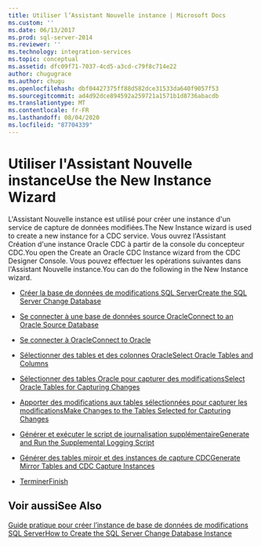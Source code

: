 ```yaml
---
title: Utiliser l’Assistant Nouvelle instance | Microsoft Docs
ms.custom: ''
ms.date: 06/13/2017
ms.prod: sql-server-2014
ms.reviewer: ''
ms.technology: integration-services
ms.topic: conceptual
ms.assetid: dfc09f71-7037-4cd5-a3cd-c79f8c714e22
author: chugugrace
ms.author: chugu
ms.openlocfilehash: dbf04427375ff88d582dce31533da640f9057f53
ms.sourcegitcommit: ad4d92dce894592a259721a1571b1d8736abacdb
ms.translationtype: MT
ms.contentlocale: fr-FR
ms.lasthandoff: 08/04/2020
ms.locfileid: "87704339"
---
```

# <a name="use-the-new-instance-wizard"></a><span data-ttu-id="3a5bf-102">Utiliser l'Assistant Nouvelle instance</span><span class="sxs-lookup"><span data-stu-id="3a5bf-102">Use the New Instance Wizard</span></span>
  <span data-ttu-id="3a5bf-103">L'Assistant Nouvelle instance est utilisé pour créer une instance d'un service de capture de données modifiées.</span><span class="sxs-lookup"><span data-stu-id="3a5bf-103">The New Instance wizard is used to create a new instance for a CDC service.</span></span> <span data-ttu-id="3a5bf-104">Vous ouvrez l'Assistant Création d'une instance Oracle CDC à partir de la console du concepteur CDC.</span><span class="sxs-lookup"><span data-stu-id="3a5bf-104">You open the Create an Oracle CDC Instance wizard from the CDC Designer Console.</span></span> <span data-ttu-id="3a5bf-105">Vous pouvez effectuer les opérations suivantes dans l'Assistant Nouvelle instance.</span><span class="sxs-lookup"><span data-stu-id="3a5bf-105">You can do the following in the New Instance wizard.</span></span>  
  
-   [<span data-ttu-id="3a5bf-106">Créer la base de données de modifications SQL Server</span><span class="sxs-lookup"><span data-stu-id="3a5bf-106">Create the SQL Server Change Database</span></span>](create-the-sql-server-change-database.md)  
  
-   [<span data-ttu-id="3a5bf-107">Se connecter à une base de données source Oracle</span><span class="sxs-lookup"><span data-stu-id="3a5bf-107">Connect to an Oracle Source Database</span></span>](connect-to-an-oracle-source-database.md)  
  
-   [<span data-ttu-id="3a5bf-108">Se connecter à Oracle</span><span class="sxs-lookup"><span data-stu-id="3a5bf-108">Connect to Oracle</span></span>](connect-to-oracle.md)  
  
-   [<span data-ttu-id="3a5bf-109">Sélectionner des tables et des colonnes Oracle</span><span class="sxs-lookup"><span data-stu-id="3a5bf-109">Select Oracle Tables and Columns</span></span>](select-oracle-tables-and-columns.md)  
  
-   [<span data-ttu-id="3a5bf-110">Sélectionner des tables Oracle pour capturer des modifications</span><span class="sxs-lookup"><span data-stu-id="3a5bf-110">Select Oracle Tables for Capturing Changes</span></span>](select-oracle-tables-for-capturing-changes.md)  
  
-   [<span data-ttu-id="3a5bf-111">Apporter des modifications aux tables sélectionnées pour capturer les modifications</span><span class="sxs-lookup"><span data-stu-id="3a5bf-111">Make Changes to the Tables Selected for Capturing Changes</span></span>](make-changes-to-the-tables-selected-for-capturing-changes.md)  
  
-   [<span data-ttu-id="3a5bf-112">Générer et exécuter le script de journalisation supplémentaire</span><span class="sxs-lookup"><span data-stu-id="3a5bf-112">Generate and Run the Supplemental Logging Script</span></span>](generate-and-run-the-supplemental-logging-script.md)  
  
-   [<span data-ttu-id="3a5bf-113">Générer des tables miroir et des instances de capture CDC</span><span class="sxs-lookup"><span data-stu-id="3a5bf-113">Generate Mirror Tables and CDC Capture Instances</span></span>](generate-mirror-tables-and-cdc-capture-instances.md)  
  
-   [<span data-ttu-id="3a5bf-114">Terminer</span><span class="sxs-lookup"><span data-stu-id="3a5bf-114">Finish</span></span>](finish.md)  
  
## <a name="see-also"></a><span data-ttu-id="3a5bf-115">Voir aussi</span><span class="sxs-lookup"><span data-stu-id="3a5bf-115">See Also</span></span>  
 [<span data-ttu-id="3a5bf-116">Guide pratique pour créer l’instance de base de données de modifications SQL Server</span><span class="sxs-lookup"><span data-stu-id="3a5bf-116">How to Create the SQL Server Change Database Instance</span></span>](how-to-create-the-sql-server-change-database-instance.md)  
  
  
